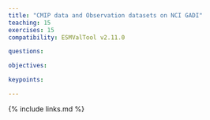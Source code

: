 ```yaml
---
title: "CMIP data and Observation datasets on NCI GADI"
teaching: 15
exercises: 15
compatibility: ESMValTool v2.11.0

questions:

objectives:

keypoints:

---
```


{% include links.md %}